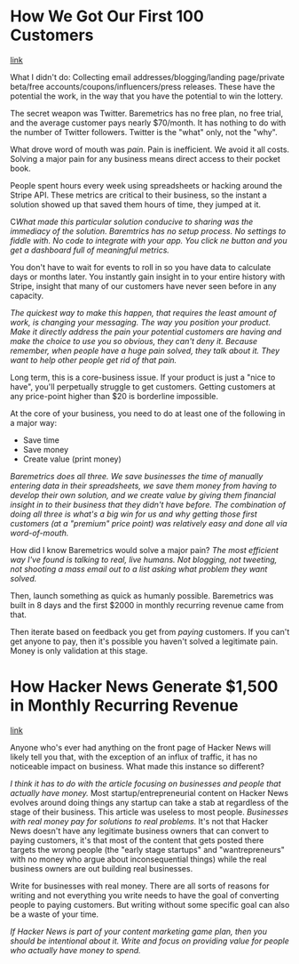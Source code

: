 # How We Got Our First 100 Customers
[link](https://baremetrics.io/blog/first-100-customers)

What I didn't do: Collecting email addresses/blogging/landing page/private beta/free accounts/coupons/influencers/press releases. These have the potential the work, in the way that you have the potential to win the lottery.

The secret weapon was Twitter. Baremetrics has no free plan, no free trial, and the average customer pays nearly $70/month. It has nothing to do with the number of Twitter followers. Twitter is the "what" only, not the "why".

What drove word of mouth was *pain*. Pain is inefficient. We avoid it all costs. Solving a major pain for any business means direct access to their pocket book.

People spent hours every week using spreadsheets or hacking around the Stripe API. These metrics are critical to their business, so the instant a solution showed up that saved them hours of time, they jumped at it.

C*What made this particular solution conducive to sharing was the immediacy of the solution. Baremtrics has no setup process. No settings to fiddle with. No code to integrate with your app. You click ne button and you get a dashboard full of meaningful metrics.*

You don't have to wait for events to roll in so you have data to calculate days or months later. You instantly gain insight in to your entire history with Stripe, insight that many of our customers have never seen before in any capacity.

*The quickest way to make this happen, that requires the least amount of work, is changing your messaging. The way you position your product. Make it directly address the pain your potential customers are having and make the choice to use you so obvious, they can't deny it. Because remember, when people have a huge pain solved, they talk about it. They want to help other people get rid of that pain.*

Long term, this is a core-business issue. If your product is just a "nice to have", you'll perpetually struggle to get customers. Getting customers at any price-point higher than $20 is borderline impossible.

At the core of your business, you need to do at least one of the following in a major way:

- Save time
- Save money
- Create value (print money)

*Baremetrics does all three. We save businesses the time of manually entering data in their spreadsheets, we save them money from having to develop their own solution, and we create value by giving them financial insight in to their business that they didn't have before. The combination of doing all three is what's a big win for us and why getting those first customers (at a "premium" price point) was relatively easy and done all via word-of-mouth.*

How did I know Baremetrics would solve a major pain? *The most efficient way I've found is talking to real, live humans. Not blogging, not tweeting, not shooting a mass email out to a list asking what problem they want solved.*

Then, launch something as quick as humanly possible. Baremetrics was built in 8 days and the first $2000 in monthly recurring revenue came from that.

Then iterate based on feedback you get from *paying* customers. If you can't get anyone to pay, then it's possible you haven't solved a legitimate pain. Money is only validation at this stage.

# How Hacker News Generate $1,500 in Monthly Recurring Revenue
[link](https://baremetrics.io/blog/hacker-news-1500-recurring-revenue)

Anyone who's ever had anything on the front page of Hacker News will likely tell you that, with the exception of an influx of traffic, it has no noticeable impact on business. What made this instance so different?

*I think it has to do with the article focusing on businesses and people that actually have money.* Most startup/entrepreneurial content on Hacker News evolves around doing things any startup can take a stab at regardless of the stage of their business. This article was useless to most people. *Businesses with real money pay for solutions to real problems.* It's not that Hacker News doesn't have any legitimate business owners that can convert to paying customers, it's that most of the content that gets posted there targets the wrong people (the "early stage startups" and "wantrepreneurs" with no money who argue about inconsequential things) while the real business owners are out building real businesses.

Write for businesses with real money. There are all sorts of reasons for writing and not everything you write needs to have the goal of converting people to paying customers. But writing without some specific goal can also be a waste of your time.

*If Hacker News is part of your content marketing game plan, then you should be intentional about it. Write and focus on providing value for people who actually have money to spend.*
